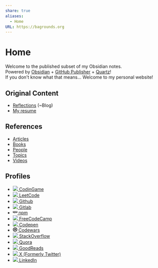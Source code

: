 ```yaml
---  
share: true  
aliases:  
  - Home  
URL: https://bagrounds.org  
---  
```

# Home  
Welcome to the published subset of my Obsidian notes.  
Powered by [Obsidian](https://obsidian.md) + [GitHub Publisher](https://github.com/ObsidianPublisher/obsidian-github-publisher) + [Quartz](https://quartz.jzhao.xyz)!  
If you don't know what that means... Welcome to my personal website!  
## Original Content  
- [Reflections](./reflections/index.md) (~Blog)  
- [My resume](./topics/my-resume.md)  
  
## References  
- [Articles](./articles/index.md)  
- [Books](./books/index.md)  
- [People](./people/index.md)  
- [Topics](./topics/index.md)  
- [Videos](./videos/index.md)  
  
## Profiles  
- <a href="https://www.codingame.com/profile/0d172b10ecb72b81c2bb2646e8be9d8a8930706"><img style="width:1em; margin:0;" src="https://simpleicons.org/icons/codingame.svg"/> CodinGame</a>  
- <a href="https://leetcode.com/u/bagrounds"><img style="width:1em; margin:0;" src="https://simpleicons.org/icons/leetcode.svg"/> LeetCode</a>  
- <a href="http://github.com/bagrounds"><img style="width:1em; margin:0;" src="https://simpleicons.org/icons/github.svg"/> Github</a>  
- <a href="http://gitlab.com/bagrounds"><img style="width:1em; margin:0;" src="https://simpleicons.org/icons/gitlab.svg"/> Gitlab</a>  
- <a href="http://www.npmjs.com/~bagrounds"><img style="width:1em; margin:0;" src="https://raw.githubusercontent.com/bagrounds/icons/master/npm.svg"/> npm</a>  
- <a href="http://freecodecamp.com/bagrounds"><img style="width:1em; margin:0;" src="https://simpleicons.org/icons/freecodecamp.svg"/> FreeCodeCamp</a>  
- <a href="http://codepen.io/bagrounds"><img style="width:1em; margin:0;" src="https://simpleicons.org/icons/codepen.svg"/> Codepen</a>  
- <a href="http://www.codewars.com/users/bagrounds"><img style="width:1em; margin:0;" src="https://raw.githubusercontent.com/bagrounds/icons/master/codewars.svg"/> Codewars</a>  
- <a href="http://stackoverflow.com/users/2081363/bagrounds"><img style="width:1em; margin:0;" src="https://simpleicons.org/icons/stackoverflow.svg"/> StackOverflow</a>  
- <a href="https://www.quora.com/profile/Bryan-Grounds"><img style="width:1em; margin:0;" src="https://simpleicons.org/icons/quora.svg"/> Quora</a>  
- <a href="http://goodreads.com/bagrounds"><img style="width:1em; margin:0;" src="https://simpleicons.org/icons/goodreads.svg"/> GoodReads</a>  
- <a href="http://twitter.com/bagrounds"><img style="width:1em; margin:0;" src="https://simpleicons.org/icons/x.svg"/> X (Formerly Twitter)</a>  
- <a href="http://linkedin.com/in/bagrounds"><img style="width:1em; margin:0;" src="https://simpleicons.org/icons/linkedin.svg"/> LinkedIn</a>  
